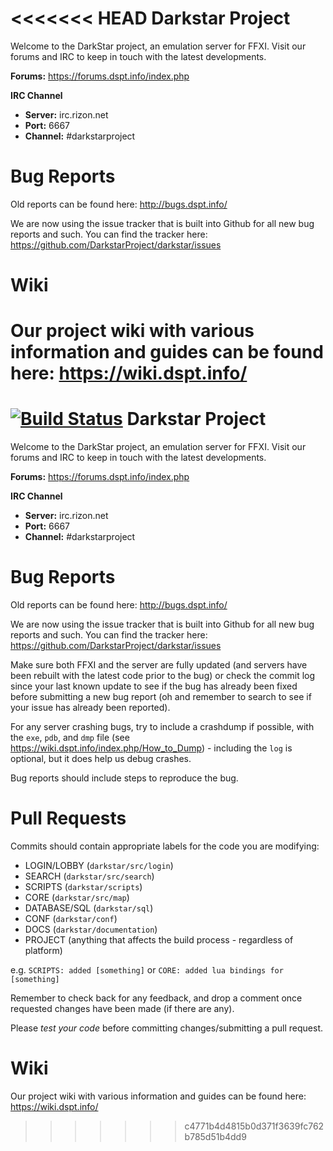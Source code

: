 <<<<<<< HEAD
Darkstar Project
========

Welcome to the DarkStar project, an emulation server for FFXI.
Visit our forums and IRC to keep in touch with the latest developments.

**Forums:** https://forums.dspt.info/index.php

**IRC Channel**
 * **Server:** irc.rizon.net
 * **Port:** 6667
 * **Channel:** #darkstarproject

Bug Reports
========
Old reports can be found here: http://bugs.dspt.info/

We are now using the issue tracker that is built into Github for all new bug reports and such.
You can find the tracker here: https://github.com/DarkstarProject/darkstar/issues

Wiki
========
Our project wiki with various information and guides can be found here:
https://wiki.dspt.info/
=======
[![Build Status](https://travis-ci.org/DarkstarProject/darkstar.svg?branch=master)](https://travis-ci.org/DarkstarProject/darkstar)
Darkstar Project
========

Welcome to the DarkStar project, an emulation server for FFXI.
Visit our forums and IRC to keep in touch with the latest developments.

**Forums:** https://forums.dspt.info/index.php

**IRC Channel**
 * **Server:** irc.rizon.net
 * **Port:** 6667
 * **Channel:** #darkstarproject

Bug Reports
========
Old reports can be found here: http://bugs.dspt.info/

We are now using the issue tracker that is built into Github for all new bug reports and such.
You can find the tracker here: https://github.com/DarkstarProject/darkstar/issues

Make sure both FFXI and the server are fully updated (and servers have been rebuilt with the latest code prior to the bug) or check the commit log since your last known update to see if the bug has already been fixed before submitting a new bug report (oh and remember to search to see if your issue has already been reported).

For any server crashing bugs, try to include a crashdump if possible, with the ```exe```, ```pdb```, and ```dmp``` file (see https://wiki.dspt.info/index.php/How_to_Dump) - including the ```log``` is optional, but it does help us debug crashes.

Bug reports should include steps to reproduce the bug.

Pull Requests
========
Commits should contain appropriate labels for the code you are modifying:
* LOGIN/LOBBY (```darkstar/src/login```)
* SEARCH (```darkstar/src/search```)
* SCRIPTS (```darkstar/scripts```)
* CORE (```darkstar/src/map```)
* DATABASE/SQL (```darkstar/sql```)
* CONF (```darkstar/conf```)
* DOCS (```darkstar/documentation```)
* PROJECT (anything that affects the build process - regardless of platform)

e.g. ```SCRIPTS: added [something]``` or ```CORE: added lua bindings for [something]```

Remember to check back for any feedback, and drop a comment once requested changes have been made (if there are any).


Please *test your code* before committing changes/submitting a pull request.

Wiki
========
Our project wiki with various information and guides can be found here:
https://wiki.dspt.info/
>>>>>>> c4771b4d4815b0d371f3639fc762b785d51b4dd9
